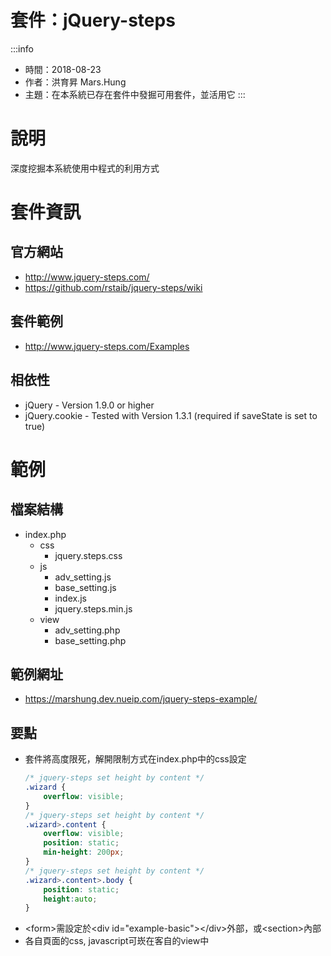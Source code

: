 套件：jQuery-steps
===

:::info
- 時間：2018-08-23
- 作者：洪育昇 Mars.Hung
- 主題：在本系統已存在套件中發掘可用套件，並活用它
:::

# 說明
深度挖掘本系統使用中程式的利用方式

# 套件資訊
## 官方網站
- http://www.jquery-steps.com/
- https://github.com/rstaib/jquery-steps/wiki

## 套件範例
- http://www.jquery-steps.com/Examples

## 相依性
- jQuery - Version 1.9.0 or higher
- jQuery.cookie - Tested with Version 1.3.1 (required if saveState is set to true)

# 範例
## 檔案結構
- index.php
  - css
    - jquery.steps.css
  - js
    - adv_setting.js
    - base_setting.js
    - index.js
    - jquery.steps.min.js
  - view
    - adv_setting.php
    - base_setting.php
## 範例網址
- https://marshung.dev.nueip.com/jquery-steps-example/

## 要點
- 套件將高度限死，解開限制方式在index.php中的css設定
  ```css
  /* jquery-steps set height by content */
  .wizard {
      overflow: visible;
  }
  /* jquery-steps set height by content */
  .wizard>.content {
      overflow: visible;
      position: static;
      min-height: 200px;
  }
  /* jquery-steps set height by content */
  .wizard>.content>.body {
      position: static;
      height:auto;
  }
  ```
- \<form\>需設定於\<div id="example-basic"\>\</div\>外部，或\<section\>內部
- 各自頁面的css, javascript可崁在客自的view中
